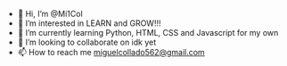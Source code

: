 - 👋 Hi, I’m @Mi1Col
- 👀 I’m interested in LEARN and GROW!!!
- 🌱 I’m currently learning Python, HTML, CSS and Javascript for my own
- 💞️ I’m looking to collaborate on idk yet
- 📫 How to reach me miguelcollado562@gmail.com

<!---
Mi1Col/Mi1Col is a ✨ special ✨ repository because its `README.md` (this file) appears on your GitHub profile.
You can click the Preview link to take a look at your changes.
--->
